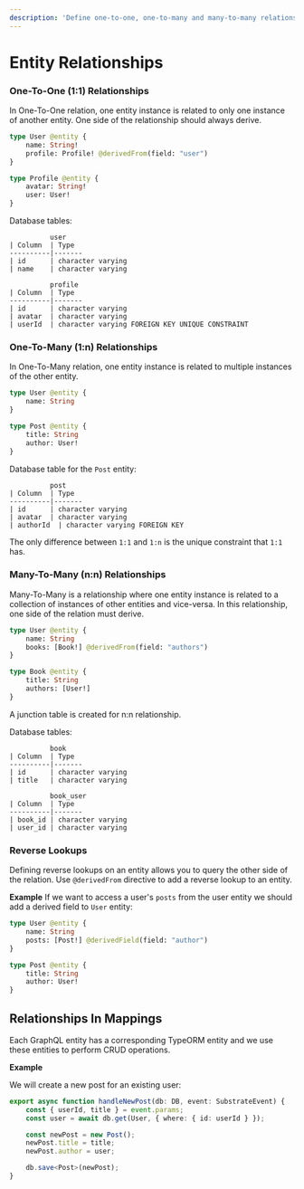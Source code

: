 ```yaml
---
description: 'Define one-to-one, one-to-many and many-to-many relationships between entities'
---
```


# Entity Relationships

### One-To-One \(1:1\) Relationships

In One-To-One relation, one entity instance is related to only one instance of another entity. One side of the relationship should always derive.

```graphql
type User @entity {
    name: String!
    profile: Profile! @derivedFrom(field: "user")
}

type Profile @entity {
    avatar: String!
    user: User!
}
```

Database tables:

```text
          user
| Column  | Type
----------|-------
| id      | character varying
| name    | character varying
```

```text
          profile
| Column  | Type
----------|-------
| id      | character varying
| avatar  | character varying
| userId  | character varying FOREIGN KEY UNIQUE CONSTRAINT
```

### One-To-Many \(1:n\) Relationships

In One-To-Many relation, one entity instance is related to multiple instances of the other entity.

```graphql
type User @entity {
    name: String
}

type Post @entity {
    title: String
    author: User!
}
```

Database table for the `Post` entity:

```text
          post
| Column  | Type
----------|-------
| id      | character varying
| avatar  | character varying
| authorId  | character varying FOREIGN KEY
```

The only difference between `1:1` and `1:n` is the unique constraint that `1:1` has.

### Many-To-Many \(n:n\) Relationships

Many-To-Many is a relationship where one entity instance is related to a collection of instances of other entities and vice-versa. In this relationship, one side of the relation must derive.

```graphql
type User @entity {
    name: String
    books: [Book!] @derivedFrom(field: "authors")
}

type Book @entity {
    title: String
    authors: [User!]
}
```

A junction table is created for n:n relationship.

Database tables:

```text
          book
| Column  | Type
----------|-------
| id      | character varying
| title   | character varying
```

```text
          book_user
| Column  | Type
----------|-------
| book_id | character varying
| user_id | character varying
```

### Reverse Lookups

Defining reverse lookups on an entity allows you to query the other side of the relation. Use `@derivedFrom` directive to add a reverse lookup to an entity.

**Example** If we want to access a user's `posts` from the user entity we should add a derived field to `User` entity:

```graphql
type User @entity {
    name: String
    posts: [Post!] @derivedField(field: "author")
}

type Post @entity {
    title: String
    author: User!
}
```

## Relationships In Mappings

Each GraphQL entity has a corresponding TypeORM entity and we use these entities to perform CRUD operations.

**Example**

We will create a new post for an existing user:

```typescript
export async function handleNewPost(db: DB, event: SubstrateEvent) {
    const { userId, title } = event.params;
    const user = await db.get(User, { where: { id: userId } });

    const newPost = new Post();
    newPost.title = title;
    newPost.author = user;

    db.save<Post>(newPost);
}
```

